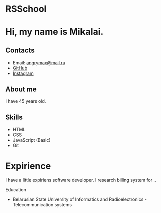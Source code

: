 # RSSchool

# Hi, my name is Mikalai.

## Contacts

+ Email: angrymax@mail.ru
+ [GitHub](https://github.com/angMakc)
+ [Instagram](https://www.instagram.com/amakc22/)

## About me


I have 45 years old. 

## Skills

+ HTML
+ CSS
+ JavaScript (Basic)
+ Git

# Expirience

I have a little expiriens software developer. 
I research billing system for ..


Education
+  Belarusian State University of Informatics and Radioelectronics - Telecommunication systems
